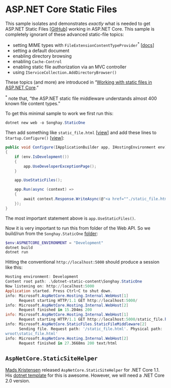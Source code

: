 # ASP.NET Core Static Files

This sample isolates and demonstrates _exactly_ what is needed to get ASP.NET Static Files [[GitHub](https://github.com/aspnet/StaticFiles)] working in ASP.NET Core. This sample is completely ignorant of these advanced static-file topics:

* setting MIME types with `FileExtensionContentTypeProvider`<sup>*</sup> [[docs](https://docs.microsoft.com/en-us/dotnet/api/Microsoft.AspNetCore.StaticFiles.FileExtensionContentTypeProvider?view=aspnetcore-2.0)]
* setting a default document
* enabling directory browsing
* enabling `Cache-Control`
* enabling static file authorization via an MVC controller
* using `IServiceCollection.AddDirectoryBrowser()`

These topics (and more) are introduced in “[Working with static files in ASP.NET Core](https://docs.microsoft.com/en-us/aspnet/core/fundamentals/static-files).”

<sup>*</sup> note that, “the ASP.NET static file middleware understands almost 400 known file content types.”

To get this minimal sample to work we first run this:

```ps1
dotnet new web -o Songhay.StaticOne
```

Then add something like `static_file.html` [[view](./Songhay.StaticOne/wwwroot/static_file.html)] and add these lines to `Startup.Configure()` [[view](./Songhay.StaticOne/Startup.cs)]:

```c#
public void Configure(IApplicationBuilder app, IHostingEnvironment env)
{
    if (env.IsDevelopment())
    {
        app.UseDeveloperExceptionPage();
    }

    app.UseStaticFiles();

    app.Run(async (context) =>
    {
        await context.Response.WriteAsync(@"<a href=""./static_file.html"">Hello World!</a>");
    });
}
```

The most important statement above is `app.UseStaticFiles()`.

Now it is very important to run this from folder of the Web API. So we build/run from the `Songhay.StaticOne` [folder](./Songhay.StaticOne):

```ps1
$env:ASPNETCORE_ENVIRONMENT = "Development"
dotnet build
dotnet run
```

Hitting the conventional `http://localhost:5000` should produce a session like this:

```ps1
Hosting environment: Development
Content root path: .\dotnet-static-content\Songhay.StaticOne
Now listening on: http://localhost:5000
Application started. Press Ctrl+C to shut down.
info: Microsoft.AspNetCore.Hosting.Internal.WebHost[1]
      Request starting HTTP/1.1 GET http://localhost:5000/
info: Microsoft.AspNetCore.Hosting.Internal.WebHost[2]
      Request finished in 15.204ms 200
info: Microsoft.AspNetCore.Hosting.Internal.WebHost[1]
      Request starting HTTP/1.1 GET http://localhost:5000/static_file.html
info: Microsoft.AspNetCore.StaticFiles.StaticFileMiddleware[2]
      Sending file. Request path: '/static_file.html'. Physical path: '.\dotnet-static-content\Songhay.StaticOne\ww
wroot\static_file.html'
info: Microsoft.AspNetCore.Hosting.Internal.WebHost[2]
      Request finished in 27.3668ms 200 text/html
```

## `AspNetCore.StaticSiteHelper`

[Mads Kristensen](https://twitter.com/mkristensen) released `AspNetCore.StaticSiteHelper` for .NET Core 1.1. His [dotnet template](http://dotnetnew.azurewebsites.net/template/MadsKristensen.AspNetCore.Web.Templates/madsk.static.web) for this is awesome. However, we will need a .NET Core 2.0 version.